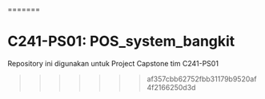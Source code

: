 =======
# C241-PS01: POS_system_bangkit

Repository ini digunakan untuk Project Capstone tim  C241-PS01
>>>>>>> af357cbb62752fbb31179b9520af4f2166250d3d
